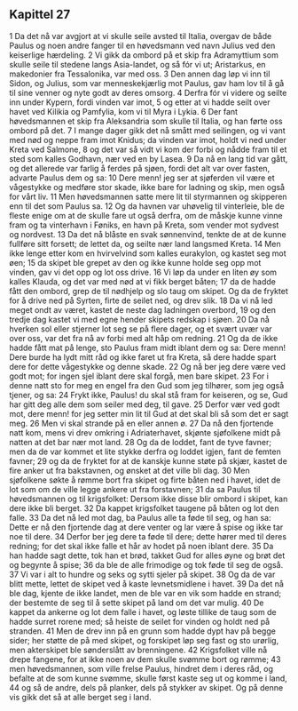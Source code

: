 ## Kapittel 27

1 Da det nå var avgjort at vi skulle seile avsted til Italia, overgav de både Paulus og noen andre fanger til en høvedsmann ved navn Julius ved den keiserlige hærdeling.
2 Vi gikk da ombord på et skip fra Adramyttium som skulle seile til stedene langs Asia-landet, og så fór vi ut; Aristarkus, en makedonier fra Tessalonika, var med oss.
3 Den annen dag løp vi inn til Sidon, og Julius, som var menneskekjærlig mot Paulus, gav ham lov til å gå til sine venner og nyte godt av deres omsorg.
4 Derfra fór vi videre og seilte inn under Kypern, fordi vinden var imot,
5 og etter at vi hadde seilt over havet ved Kilikia og Pamfylia, kom vi til Myra i Lykia.
6 Der fant høvedsmannen et skip fra Aleksandria som skulle til Italia, og han førte oss ombord på det.
7 I mange dager gikk det nå smått med seilingen, og vi vant med nød og neppe fram imot Knidus; da vinden var imot, holdt vi ned under Kreta ved Salmone,
8 og det var så vidt vi kom der forbi og nådde fram til et sted som kalles Godhavn, nær ved en by Lasea.
9 Da nå en lang tid var gått, og det allerede var farlig å ferdes på sjøen, fordi det alt var over fasten, advarte Paulus dem og sa:
10 Dere menn! jeg ser at sjøferden vil være et vågestykke og medføre stor skade, ikke bare for ladning og skip, men også for vårt liv.
11 Men høvedsmannen satte mere lit til styrmannen og skipperen enn til det som Paulus sa.
12 Og da havnen var uhøvelig til vinterleie, ble de fleste enige om at de skulle fare ut også derfra, om de måskje kunne vinne fram og ta vinterhavn i Føniks, en havn på Kreta, som vender mot sydvest og nordvest.
13 Da det nå blåste en svak sønnenvind, tenkte de at de kunne fullføre sitt forsett; de lettet da, og seilte nær land langsmed Kreta.
14 Men ikke lenge etter kom en hvirvelvind som kalles eurakylon, og kastet seg mot øen;
15 da skipet ble grepet av den og ikke kunne holde seg opp mot vinden, gav vi det opp og lot oss drive.
16 Vi løp da under en liten øy som kalles Klauda, og det var med nød at vi fikk berget båten;
17 da de hadde fått den ombord, grep de til nødhjelp og slo taug om skipet. Og da de fryktet for å drive ned på Syrten, firte de seilet ned, og drev slik.
18 Da vi nå led meget ondt av været, kastet de neste dag ladningen overbord,
19 og den tredje dag kastet vi med egne hender skipets redskap i sjøen.
20 Da nå hverken sol eller stjerner lot seg se på flere dager, og et svært uvær var over oss, var det fra nå av forbi med alt håp om redning.
21 Og da de ikke hadde fått mat på lenge, sto Paulus fram midt iblant dem og sa: Dere menn! Dere burde ha lydt mitt råd og ikke faret ut fra Kreta, så dere hadde spart dere for dette vågestykke og denne skade.
22 Og nå ber jeg dere være ved godt mot; for ingen sjel iblant dere skal forgå, men bare skipet.
23 For i denne natt sto for meg en engel fra den Gud som jeg tilhører, som jeg også tjener, og sa:
24 Frykt ikke, Paulus! du skal stå fram for keiseren, og se, Gud har gitt deg alle dem som seiler med deg, til gave.
25 Derfor vær ved godt mot, dere menn! for jeg setter min lit til Gud at det skal bli så som det er sagt meg.
26 Men vi skal strande på en eller annen ø.
27 Da nå den fjortende natt kom, mens vi drev omkring i Adriaterhavet, skjønte sjøfolkene midt på natten at det bar nær mot land.
28 Og da de loddet, fant de tyve favner; men da de var kommet et lite stykke derfra og loddet igjen, fant de femten favner;
29 og da de fryktet for at de kanskje kunne støte på skjær, kastet de fire anker ut fra bakstavnen, og ønsket at det ville bli dag.
30 Men sjøfolkene søkte å rømme bort fra skipet og firte båten ned i havet, idet de lot som om de ville legge ankere ut fra forstavnen;
31 da sa Paulus til høvedsmannen og til krigsfolket: Dersom ikke disse blir ombord i skipet, kan dere ikke bli berget.
32 Da kappet krigsfolket taugene på båten og lot den falle.
33 Da det nå led mot dag, ba Paulus alle ta føde til seg, og han sa: Dette er nå den fjortende dag at dere venter og lar være å spise og ikke tar noe til dere.
34 Derfor ber jeg dere ta føde til dere; dette hører med til deres redning; for det skal ikke falle et hår av hodet på noen iblant dere.
35 Da han hadde sagt dette, tok han et brød, takket Gud for alles øyne og brøt det og begynte å spise;
36 da ble de alle frimodige og tok føde til seg de også.
37 Vi var i alt to hundre og seks og sytti sjeler på skipet.
38 Og da de var blitt mette, lettet de skipet ved å kaste levnetsmidlene i havet.
39 Da det nå ble dag, kjente de ikke landet, men de ble var en vik som hadde en strand; der bestemte de seg til å sette skipet på land om det var mulig.
40 De kappet da ankerne og lot dem falle i havet, og løste tillike de taug som de hadde surret rorene med; så heiste de seilet for vinden og holdt ned på stranden.
41 Men de drev inn på en grunn som hadde dypt hav på begge sider; her støtte de på med skipet, og forskipet løp seg fast og sto urørlig, men akterskipet ble sønderslått av brenningene.
42 Krigsfolket ville nå drepe fangene, for at ikke noen av dem skulle svømme bort og rømme;
43 men høvedsmannen, som ville frelse Paulus, hindret dem i deres råd, og befalte at de som kunne svømme, skulle først kaste seg ut og komme i land,
44 og så de andre, dels på planker, dels på stykker av skipet. Og på denne vis gikk det så at alle berget seg i land.
